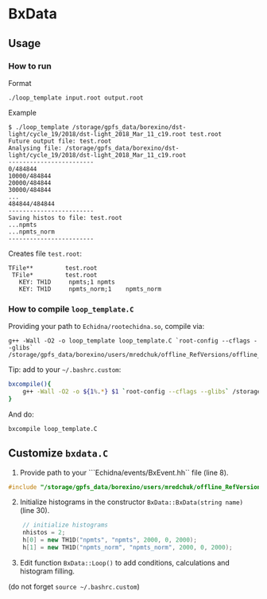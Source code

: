 # BxData

## Usage

### How to run

Format

```console
./loop_template input.root output.root
```

Example

```console
$ ./loop_template /storage/gpfs_data/borexino/dst-light/cycle_19/2018/dst-light_2018_Mar_11_c19.root test.root
Future output file: test.root
Analysing file: /storage/gpfs_data/borexino/dst-light/cycle_19/2018/dst-light_2018_Mar_11_c19.root
------------------------
0/484844
10000/484844
20000/484844
30000/484844
...
484844/484844
------------------------
Saving histos to file: test.root
...npmts
...npmts_norm
------------------------
```

Creates file ```test.root```:

```console
TFile**         test.root
 TFile*         test.root
   KEY: TH1D     npmts;1 npmts
   KEY: TH1D     npmts_norm;1    npmts_norm
```

### How to compile ```loop_template.C```

Providing your path to ```Echidna/rootechidna.so```, compile via:

```console
g++ -Wall -O2 -o loop_template loop_template.C `root-config --cflags --glibs` /storage/gpfs_data/borexino/users/mredchuk/offline_RefVersions/offline_c19/Echidna/rootechidna.so;
```

Tip: add to your ```~/.bashrc.custom```:

```bash
bxcompile(){
	g++ -Wall -O2 -o ${1%.*} $1 `root-config --cflags --glibs` /storage/gpfs_data/borexino/users/mredchuk/offline_RefVersions/offline_c19/Echidna/rootechidna.so;
}
```

And do:

```console
bxcompile loop_template.C
```


## Customize ```bxdata.C```

1. Provide path to your ```Echidna/events/BxEvent.hh`` file (line 8).

```c++
#include "/storage/gpfs_data/borexino/users/mredchuk/offline_RefVersions/offline_c19/Echidna/event/BxEvent.hh"
```

2. Initialize histograms in the constructor ```BxData::BxData(string name)``` (line 30).

```c++
    // initialize histograms
    nhistos = 2;
    h[0] = new TH1D("npmts", "npmts", 2000, 0, 2000);
    h[1] = new TH1D("npmts_norm", "npmts_norm", 2000, 0, 2000);
```    


3. Edit function ```BxData::Loop()``` to add conditions, calculations and histogram filling.

(do not forget ```source ~/.bashrc.custom```)


